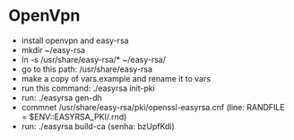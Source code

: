 # OpenVpn

- install openvpn and easy-rsa
- mkdir ~/easy-rsa
- ln -s /usr/share/easy-rsa/* ~/easy-rsa/
- go to this path: /usr/share/easy-rsa
- make a copy of vars.example and rename it to vars
- run this command: ./easyrsa init-pki
- run: ./easyrsa gen-dh
- commnet /usr/share/easy-rsa/pki/openssl-easyrsa.cnf (line: RANDFILE               = $ENV::EASYRSA_PKI/.rnd)
- run: ./easyrsa build-ca   (senha: bzUpfKdi)
